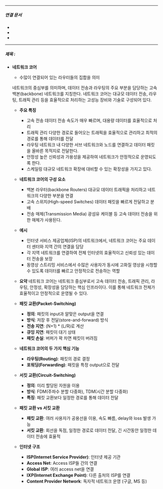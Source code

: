 

----
##### 연결 문서

- 
- 
- 
---

##### 제목 : 

- **네트워크 코어**
	- 수많이 연결되어 있는 라우터들의 집합을 의미
	  
	네트워크의 중심부를 의미하며, 데이터 전송과 라우팅의 주요 부분을 담당하는
	고속 백본(backbone) 네트워크를 지칭한다. 
	네트워크 코어는 대규모 데이터 전송, 라우팅, 트래픽 관리 등을 효율적으로 처리하는 
	고성능 장비와 기술로 구성되어 있다.
	
	- **주요 특징**
		- 고속 전송
		  데이터 전송 속도가 매우 빠르며, 대용량 데이터를 효율적으로 처리
		- 트래픽 관리
		  다양한 경로로 들어오는 트래픽을 효율적으로 관리하고 최적의 경로를
		  통해 데이터를 전달
		- 라우팅
		  네트워크 내 다양한 서브 네트워크와 노드를 연결하고 데이터 패킷을
		  올바른 목적지로 전달한다.
		- 안정성
		  높은 신뢰성과 가용성을 제공하여 네트워크가 안정적으로 운영되도록 한다.
		- 스케일링
		  대규모 네트워크 확장에 대비할 수 있는 확장성을 가지고 있다.
		  
	- **네트워크 코어의 구성 요소**
		- 백본 라우터(backbone Routers)
		  대규모 데이터 트래픽을 처리하고 네트워크의 다양한 부분을 연결
		- 고속 스위치(High-speed Switches)
		  데이터 패킷을 빠르게 전달하고 분배
		- 전송 매체(Transmission Media)
		  광섬유 케이블 등 고속 데이터 전송을 위한 매체가 사용된다.
		  
	- **예시**
		- 인터넷 서비스 제공업체(ISP)의 네트워크에서, 네트워크 코어는 
		  주요 데이터 센터와 지역 간의 연결을 담당
		- 각 지역 네트워크를 연결하여 전체 인터넷의 효율적이고 신뢰성
		  있는 데이터 전송을 보장
		- 동영상 스트리밍 서비스에서 수많은 사용자가 동시에 고화질 
		  영상을 시청할 수 있도록 데이터를 빠르고 안정적으로 전송하는 역할
		  
	- **요약**
		네트워크 코어는 네트워크 중심부로서 고속 데이터 전송, 트래픽 관리, 
		라우팅, 안정성, 확장성을 담당하는 핵심 인프라이다.
		이를 통해 네트워크 전체가 효율적이고 안정적으로 운영될 수 있다.
			
	- **패킷 교환(Packet-Switching)**
	    
	    - **정의**: 패킷의 input과 알맞은 output을 연결
	    - **방식**: 저장 후 전달(store-and-forward) 방식
	    - **전송 지연**: (N+1) * (L/R)로 계산
	    - **큐잉 지연**: 패킷이 대기 상태
	    - **패킷 손실**: 버퍼가 꽉 차면 패킷이 버려짐
	- **네트워크 코어의 두 가지 핵심 기능**
	    
	    - **라우팅(Routing)**: 패킷의 경로 결정
	    - **포워딩(Forwarding)**: 패킷을 특정 output으로 전달
	- **서킷 교환(Circuit-Switching)**
	    
	    - **정의**: 미리 할당된 자원을 이용
	    - **방식**: FDM(주파수 분할 다중화), TDM(시간 분할 다중화)
	    - **특징**: 패킷 교환보다 일정한 경로를 통해 데이터 전달
	- **패킷 교환 vs 서킷 교환**
	    
	    - **패킷 교환**: 여러 사용자가 공용선을 이용, 속도 빠름, delay와 loss 발생 가능
	    - **서킷 교환**: 회선을 독점, 일정한 경로로 데이터 전달, 긴 시간동안 일정한 데이터 전송에 효율적
	- **인터넷 구조**
	    
	    - **ISP(Internet Service Provider)**: 인터넷 제공 기관
	    - **Access Net**: Access ISP들 간의 연결
	    - **Global ISP**: 여러 access net을 연결
	    - **IXP(Internet Exchange Point)**: 다른 출처의 ISP를 연결
	    - **Content Provider Network**: 독자적 네트워크 운영 (구글, MS 등)
	
